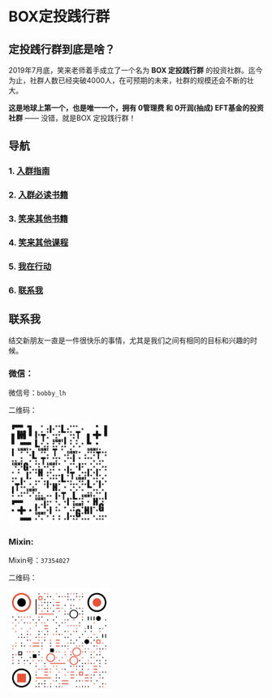 # BOX定投践行群

## 定投践行群到底是啥？
2019年7月底，笑来老师着手成立了一个名为 **BOX 定投践行群** 的投资社群。迄今为止，社群人数已经突破4000人，在可预期的未来，社群的规模还会不断的壮大。

**这是地球上第一个，也是唯一一个，拥有 0管理费 和 0开润(抽成) EFT基金的投资社群** —— 没错，就是BOX 定投践行群！

## 导航

### 1. [入群指南](https://github.com/BobbyLH/Guide-for-BOX-Regular-Investment-Group/tree/master/%E5%85%A5%E7%BE%A4%E6%8C%87%E5%8D%97)

### 2. [入群必读书籍](https://github.com/BobbyLH/Guide-for-BOX-Regular-Investment-Group/tree/master/%E5%85%A5%E7%BE%A4%E5%BF%85%E8%AF%BB%E4%B9%A6%E7%B1%8D)

### 3. [笑来其他书籍](https://github.com/BobbyLH/Guide-for-BOX-Regular-Investment-Group/tree/master/%E7%AC%91%E6%9D%A5%E5%85%B6%E4%BB%96%E8%AF%BE%E7%A8%8B)

### 4. [笑来其他课程](https://github.com/BobbyLH/Guide-for-BOX-Regular-Investment-Group/tree/master/%E7%AC%91%E6%9D%A5%E5%85%B6%E4%BB%96%E8%AF%BE%E7%A8%8B)

### 5. [我在行动](https://github.com/BobbyLH/Guide-for-BOX-Regular-Investment-Group/tree/master/%E6%88%91%E5%9C%A8%E8%A1%8C%E5%8A%A8)

### 6. [联系我](https://github.com/BobbyLH/Guide-for-BOX-Regular-Investment-Group/tree/master/%E8%81%94%E7%B3%BB%E6%88%91)

## 联系我
结交新朋友一直是一件很快乐的事情，尤其是我们之间有相同的目标和兴趣的时候。

### 微信：
微信号：`bobby_lh`

二维码：

 <img src='./assets/qrcode_wx.jpeg' alt='微信二维码' width='200'/>

### Mixin:
Mixin号：`37354027`

二维码：

 <img src='./assets/qrcode_mixin.jpeg' alt='Mixin二维码' width='200'/>
